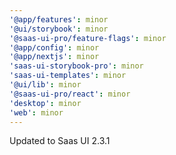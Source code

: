 ```yaml
---
'@app/features': minor
'@ui/storybook': minor
'@saas-ui-pro/feature-flags': minor
'@app/config': minor
'@app/nextjs': minor
'saas-ui-storybook-pro': minor
'saas-ui-templates': minor
'@ui/lib': minor
'@saas-ui-pro/react': minor
'desktop': minor
'web': minor
---
```


Updated to Saas UI 2.3.1
